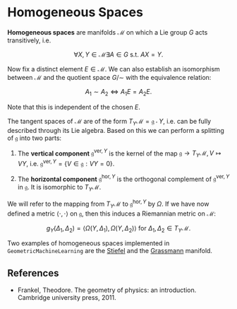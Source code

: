 # Homogeneous Spaces 

**Homogeneous spaces** are manifolds $\mathcal{M}$ on which a Lie group $G$ acts transitively, i.e.  

```math
\forall X,Y\in\mathcal{M} \exists{}A\in{}G\text{ s.t. }AX = Y.
```

Now fix a distinct element $E\in\mathcal{M}$. We can also establish an isomorphism between $\mathcal{M}$ and the quotient space $G/\sim$ with the equivalence relation: 
```math
A_1 \sim A_2 \iff A_1E = A_2E.
```
Note that this is independent of the chosen $E$.

The tangent spaces of $\mathcal{M}$ are of the form $T_Y\mathcal{M} = \mathfrak{g}\cdot{}Y$, i.e. can be fully described through its Lie algebra. 
Based on this we can perform a splitting of $\mathfrak{g}$ into two parts:

1. The **vertical component** $\mathfrak{g}^{\mathrm{ver},Y}$ is the kernel of the map $\mathfrak{g}\to{}T_Y\mathcal{M}, V \mapsto VY$, i.e. $\mathfrak{g}^{\mathrm{ver},Y} = \{V\in\mathfrak{g}:VY = 0\}.$

2. The **horizontal component** $\mathfrak{g}^{\mathrm{hor},Y}$ is the orthogonal complement of $\mathfrak{g}^{\mathrm{ver},Y}$ in $\mathfrak{g}$. It is isomorphic to $T_Y\mathcal{M}$.

We will refer to the mapping from $T_Y\mathcal{M}$ to $\mathfrak{g}^{\mathrm{hor}, Y}$ by $\Omega$. If we have now defined a metric $\langle\cdot,\cdot\rangle$ on $\mathfrak{g}$, then this induces a Riemannian metric on $\mathcal{M}$:
```math
g_Y(\Delta_1, \Delta_2) = \langle\Omega(Y,\Delta_1),\Omega(Y,\Delta_2)\rangle\text{ for $\Delta_1,\Delta_2\in{}T_Y\mathcal{M}$.}
```

Two examples of homogeneous spaces implemented in `GeometricMachineLearning` are the [Stiefel](stiefel_manifold.md) and the [Grassmann](grassmann_manifold.md) manifold.

## References 
- Frankel, Theodore. The geometry of physics: an introduction. Cambridge university press, 2011.